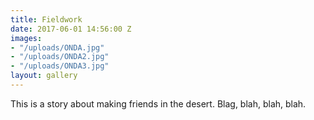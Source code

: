 ```yaml
---
title: Fieldwork
date: 2017-06-01 14:56:00 Z
images:
- "/uploads/ONDA.jpg"
- "/uploads/ONDA2.jpg"
- "/uploads/ONDA3.jpg"
layout: gallery
---
```


This is a story about making friends in the desert. Blag, blah, blah, blah.